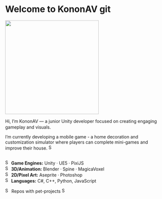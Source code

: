 # Welcome to KononAV git 

<img src="https://github.com/user-attachments/assets/06a72d03-c670-4a96-b550-fd1c05119b14" width="300"/>

Hi, I’m KononAV — a junior Unity developer focused on creating engaging gameplay and visuals. <img src="https://img.icons8.com/ios-filled/50/000000/code" width="16"/>

I’m currently developing a mobile game - a home decoration and customization simulator where players can complete mini-games and improve their house. <img src="https://github.com/user-attachments/assets/7831f2bc-c1e7-4327-b257-7afa5bde7f64" width="16" alt="SponsorTiersIcon"/>

##
<img src="https://github.com/user-attachments/assets/0d8d6ea9-1f79-4593-ab0d-0472e4fb76c7" width="16" alt="SponsorTiersIcon"/><strong> Game Engines:</strong> Unity · UE5 · PixiJS<br/>
<img src="https://github.com/user-attachments/assets/aa54c3c7-345f-48ae-9a46-1bb9676b4c3f" width="16" alt="SponsorTiersIcon"/><strong> 3D/Animation:</strong> Blender · Spine · MagicaVoxel<br/>
<img src="https://github.com/user-attachments/assets/8b570836-e659-4d83-b427-bd2f91bde5a2" width="16" alt="SponsorTiersIcon"/><strong> 2D/Pixel Art:</strong> Aseprite · Photoshop<br/>
<img src="https://github.com/user-attachments/assets/6299b61b-a172-4a98-8cfd-b2f18949822a" width="16" alt="SponsorTiersIcon"/><strong> Languages:</strong> C#, C++, Python, JavaScript<br/>

<img src="https://github.com/user-attachments/assets/cde343c4-ff17-446d-8e84-5b5a87df6519" width="16" alt="SponsorTiersIcon"/> Repos with pet-projects <img src="https://github.com/user-attachments/assets/cde343c4-ff17-446d-8e84-5b5a87df6519" width="16" alt="SponsorTiersIcon"/>
